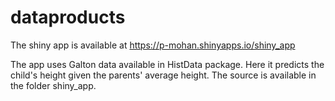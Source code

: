 # dataproducts

The shiny app is available at https://p-mohan.shinyapps.io/shiny_app

The app uses Galton data available in HistData package. Here it predicts the child's height given the parents' average height.
The source is available in the folder shiny_app.